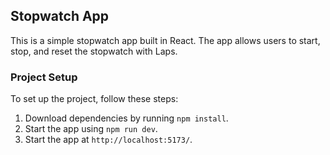 ## Stopwatch App

This is a simple stopwatch app built in React. The app allows users to start, stop, and reset the stopwatch with Laps.



### Project Setup

To set up the project, follow these steps:
1. Download dependencies by running `npm install`.
2. Start the app using `npm run dev`.
3. Start the app at  `http://localhost:5173/`.

